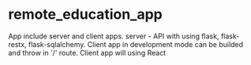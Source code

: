 # remote_education_app
App include server and client apps. server - API with using flask, flask-restx, flask-sqlalchemy. Client app in development mode can be builded and throw in '/' route. Client app will using React
